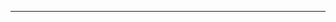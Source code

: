 <!--
CO_OP_TRANSLATOR_METADATA:
{
  "original_hash": "685f55cb07de19b52a30ce6e8b6d889e",
  "translation_date": "2025-08-28T21:01:40+00:00",
  "source_file": "03-CoreGenerativeAITechniques/README.md",
  "language_code": "el"
}
-->


---

